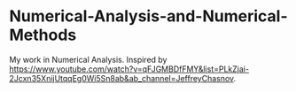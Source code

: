 # Numerical-Analysis-and-Numerical-Methods

My work in Numerical Analysis. Inspired by https://www.youtube.com/watch?v=qFJGMBDfFMY&list=PLkZjai-2Jcxn35XnijUtqqEg0Wi5Sn8ab&ab_channel=JeffreyChasnov.

